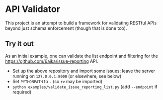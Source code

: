 API Validator
=============

This project is an attempt to build a framework for validating RESTful APIs
beyond just schema enforcement (though that is done too).

Try it out
----------

As an initial example, one can validate the list endpoint and filtering
for the https://github.com/6aika/issue-reporting API.

* Set up the above repository and import some issues; leave the server
  running on `127.0.0.1:8000` (or elsewhere, see below)
* Set `PYTHONPATH` to `.` (so `rv` may be imported)
* `python examples/validate_issue_reporting_list.py` (add `--endpoint` if
  required)

